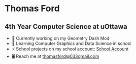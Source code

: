 # Thomas Ford

## 4th Year Computer Science at uOttawa

- 🔭 Currently working on my Geometry Dash Mod
- 📖 Learning Computer Graphics and Data Science in school
- ⚡ School projects on my school account: [School Account](https://github.com/GlowRock0)
- 🖥️ Reach me at <thomasford@033gmail.com>
